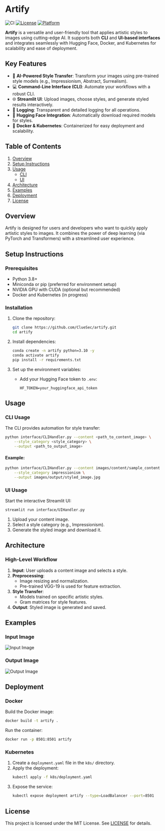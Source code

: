 # Artify

![CI](https://github.com/Klus3kk/microsociety/actions/workflows/ci.yml/badge.svg)
[![License](https://img.shields.io/badge/license-MIT-blue.svg)](LICENSE)
[![Platform](https://img.shields.io/badge/platform-Linux%20%7C%20Windows%20%7C%20MacOS-green)](https://github.com/Klus3kk/artify)

**Artify** is a versatile and user-friendly tool that applies artistic styles to images using cutting-edge AI. It supports both **CLI** and **UI-based interfaces** and integrates seamlessly with Hugging Face, Docker, and Kubernetes for scalability and ease of deployment.


## Key Features

- 🎨 **AI-Powered Style Transfer**: Transform your images using pre-trained style models (e.g., Impressionism, Abstract, Surrealism).
- 💻 **Command-Line Interface (CLI)**: Automate your workflows with a robust CLI.
- 🌐 **Streamlit UI**: Upload images, choose styles, and generate styled results interactively.
- 🔧 **Logging**: Transparent and detailed logging for all operations.
- 🚀 **Hugging Face Integration**: Automatically download required models for styles.
- 🐳 **Docker & Kubernetes**: Containerized for easy deployment and scalability.

## Table of Contents

1. [Overview](#overview)
2. [Setup Instructions](#setup-instructions)
3. [Usage](#usage)
    - [CLI](#cli-usage)
    - [UI](#ui-usage)
4. [Architecture](#architecture)
5. [Examples](#examples)
6. [Deployment](#deployment)
7. [License](#license)

## Overview

Artify is designed for users and developers who want to quickly apply artistic styles to images. It combines the power of deep learning (via PyTorch and Transformers) with a streamlined user experience.

## Setup Instructions

### Prerequisites

- Python 3.8+
- Miniconda or pip (preferred for environment setup)
- NVIDIA GPU with CUDA (optional but recommended)
- Docker and Kubernetes (in progress)

### Installation

1. Clone the repository:
   ```bash
   git clone https://github.com/ClueSec/artify.git
   cd artify
   ```

2. Install dependencies:
   ```bash
   conda create -n artify python=3.10 -y
   conda activate artify
   pip install -r requirements.txt
   ```

3. Set up the environment variables:
   - Add your Hugging Face token to `.env`:
     ```
     HF_TOKEN=your_huggingface_api_token
     ```

## Usage

### CLI Usage

The CLI provides automation for style transfer:

```bash
python interface/CLIHandler.py --content <path_to_content_image> \
    --style_category <style_category> \
    --output <path_to_output_image>
```

#### Example:

```bash
python interface/CLIHandler.py --content images/content/sample_content.jpg \
    --style_category impressionism \
    --output images/output/styled_image.jpg
```

### UI Usage

Start the interactive Streamlit UI:

```bash
streamlit run interface/UIHandler.py
```

1. Upload your content image.
2. Select a style category (e.g., Impressionism).
3. Generate the styled image and download it.


## Architecture

### High-Level Workflow

1. **Input**: User uploads a content image and selects a style.
2. **Preprocessing**:
   - Image resizing and normalization.
   - Pre-trained VGG-19 is used for feature extraction.
3. **Style Transfer**:
   - Models trained on specific artistic styles.
   - Gram matrices for style features.
4. **Output**: Styled image is generated and saved.

## Examples

### Input Image
![Input Image](images/content/sample_content.jpg)

### Output Image
![Output Image](images/output/styled_image.jpg)


## Deployment

### Docker

Build the Docker image:
```bash
docker build -t artify .
```

Run the container:
```bash
docker run -p 8501:8501 artify
```

### Kubernetes

1. Create a `deployment.yaml` file in the `k8s/` directory.
2. Apply the deployment:
   ```bash
   kubectl apply -f k8s/deployment.yaml
   ```
3. Expose the service:
   ```bash
   kubectl expose deployment artify --type=LoadBalancer --port=8501
   ```

## License

This project is licensed under the MIT License. See [LICENSE](LICENSE) for details.
